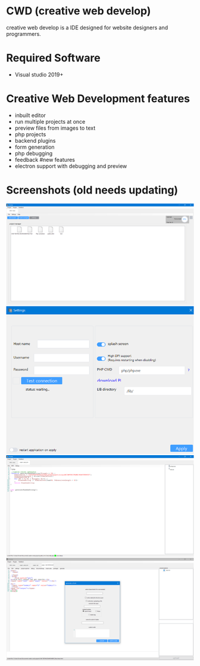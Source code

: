 # CWD (creative web develop)
creative web develop is a IDE designed for website designers and programmers.







# Required Software
- Visual studio 2019+


# Creative Web Development features

- inbuilt editor
- run multiple projects at once
- preview files from images to text
- php projects
- backend plugins
- form generation
- php debugging
- feedback
#new features
- electron support with debugging and preview


# Screenshots (old needs updating)
![Screenshot ](CWD_screenshot_1.PNG)
![Screenshot ](CWD_screenshot_2.PNG)
![Screenshot ](CWD_screenshot_3.PNG)
![Screenshot ](CWD_screenshot_4.PNG)

